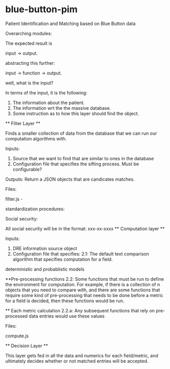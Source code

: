 blue-button-pim
===============

Patient Identification and Matching based on Blue Button data

Overarching modules:


The expected result is 

input -> output.

abstracting this further:

input -> function -> output.

well, what is the input?

In terms of the input, it is the following:

1. The information about the patient.
2. The information wrt the the massive database.
3. Some instruction as to how this layer should find the object. 


** Filter Layer **

Finds a smaller collection of data from the database that we can run our computation algorithms with. 

Inputs:
1. Source that we want to find that are similar to ones in the database
2. Configuration file that specifies the sifting process. Must be configurable?

Outputs:
Return a JSON objects that are candicates matches.

Files:

filter.js -  



standardization procedures:

Social security:

All social security will be in the format:
xxx-xx-xxxx
** Computation layer **


Inputs:

1. DRE information source object
2. Configuration file that specifies:
2.1: The default text comparison algorithm that specifies computation for a field.

deterministic and probablistic models

**Pre-processing functions 
2.2: Some functions that must be run to define the environment for computation. For example, if there is a collection of n objects that you need to compare with, and there are some functions that require some kind of pre-processing that needs to be done before a metric for a field is decided,
then these functions would be run.

** Each metric calculation 
2.2.a: Any subsequent functions that rely on pre-processed data entries would use these values

Files:

compute.js 

** Decision Layer **

This layer gets fed in all the data and numerics for each field/metric, and ultimately decides whether or not matched entries will be accepted.

